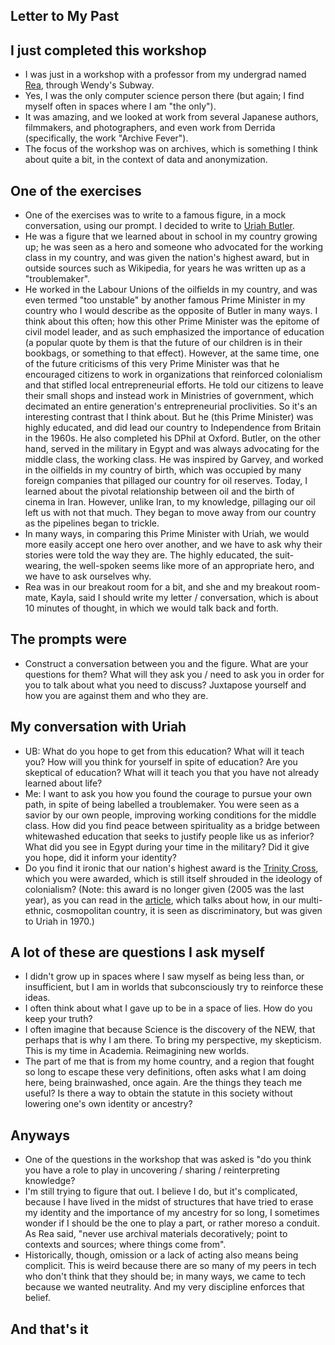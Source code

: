 ## Letter to My Past

## I just completed this workshop
- I was just in a workshop with a professor from my undergrad named [Rea](https://en.wikipedia.org/wiki/Rea_Tajiri), through Wendy's Subway.
- Yes, I was the only computer science person there (but again; I find myself often in spaces where I am "the only").
- It was amazing, and we looked at work from several Japanese authors, filmmakers, and photographers, and even work from Derrida (specifically, the work "Archive Fever").
- The focus of the workshop was on archives, which is something I think about quite a bit, in the context of data and anonymization.

## One of the exercises
- One of the exercises was to write to a famous figure, in a mock conversation, using our prompt. I decided to write to [Uriah Butler](https://en.wikipedia.org/wiki/Tubal_Uriah_Butler).
- He was a figure that we learned about in school in my country growing up; he was seen as a hero and someone who advocated for the working class in my 
country, and was given the nation's highest award, but in outside sources such as Wikipedia, for years he was written up as a "troublemaker".
- He worked in the Labour Unions of the oilfields in my country, and was even termed "too unstable" by another famous Prime Minister in my country who I would describe 
as the opposite of Butler in many ways. I think about this often; how this other Prime Minister was the epitome of civil model leader, and as such emphasized the 
importance of education (a popular quote by them is that the future of our children is in their bookbags, or something to that effect). However, at the same time,
one of the future criticisms of this very Prime Minister was that he encouraged citizens to work in organizations that reinforced colonialism and that stifled local
entrepreneurial efforts. He told our citizens to leave their small shops and instead work in Ministries of government, which decimated an entire generation's entrepreneurial proclivities. So it's an interesting contrast that I think about. But he (this Prime Minister) was highly educated, and did lead our country to Independence from Britain in the 1960s. He also completed
his DPhil at Oxford. Butler, on the other hand, served in the military in Egypt and was always advocating for the middle class, the working class. He was inspired by Garvey, and worked in the oilfields in my country of birth, which was occupied by many foreign companies that pillaged our country for oil reserves.
Today, I learned about the pivotal relationship between oil and the birth of cinema in Iran. However, unlike Iran, to my knowledge, pillaging our oil left us with 
not that much. They began to move away from our country as the pipelines began to trickle.
- In many ways, in comparing this Prime Minister with Uriah, we would more easily accept one hero over another, and we have to ask why their stories were told the way they are. The highly educated, the suit-wearing, the well-spoken seems like more of an appropriate hero, and we have to ask ourselves why. 
- Rea was in our breakout room for a bit, and she and my breakout room-mate, Kayla, said I should write my letter / conversation, which is about 10 minutes
of thought, in which we would talk back and forth.

## The prompts were
- Construct a conversation between you and the figure. What are your questions for them? What will they ask you / need to ask you in order for you to talk about what
you need to discuss? Juxtapose yourself and how you are against them and who they are.


## My conversation with Uriah
- UB: What do you hope to get from this education? What will it teach you? How will you think for yourself in spite of education? Are you skeptical 
of education? What will it teach you that you have not already learned about life?
- Me: I want to ask you how you found the courage to pursue your own path, in spite of being labelled a troublemaker. You were seen as a savior by our own people,
improving working conditions for the middle class. How did you find peace between spirituality as a bridge between whitewashed education that seeks to justify people
like us as inferior? What did you see in Egypt during your time in the military? Did it give you hope, did it inform your identity?
- Do you find it ironic that our nation's highest award is the [Trinity Cross](https://en.wikipedia.org/wiki/Trinity_Cross), which you were awarded, which is still itself shrouded in the ideology of colonialism? (Note: this award is no longer given (2005 was the last year), as you can read in the [article](https://en.wikipedia.org/wiki/Trinity_Cross), which talks about how, in our multi-ethnic, cosmopolitan country, it is seen as discriminatory, but was given to Uriah in 1970.)

## A lot of these are questions I ask myself
- I didn't grow up in spaces where I saw myself as being less than, or insufficient, but I am in worlds that subconsciously try to reinforce these ideas.
- I often think about what I gave up to be in a space of lies. How do you keep your truth?
- I often imagine that because Science is the discovery of the NEW, that perhaps that is why I am there. To bring my perspective, my skepticism. This is my time in Academia. Reimagining new worlds.
- The part of me that is from my home country, and a region that fought so long to escape these very definitions, often asks what I am doing here, being brainwashed,
once again. Are the things they teach me useful? Is there a way to obtain the statute in this society without lowering one's own identity or ancestry?

## Anyways
- One of the questions in the workshop that was asked is "do you think you have a role to play in uncovering / sharing / reinterpreting knowledge?
- I'm still trying to figure that out. I believe I do, but it's complicated, because I have lived in the midst of structures that have tried to erase my identity
and the importance of my ancestry for so long, I sometimes wonder if I should be the one to play a part, or rather moreso a conduit. As Rea said, "never use 
archival materials decoratively; point to contexts and sources; where things come from".
- Historically, though, omission or a lack of acting also means being complicit. This is weird because there are so many of my peers in tech who don't think that
they should be; in many ways, we came to tech because we wanted neutrality. And my very discipline enforces that belief. 

## And that's it
